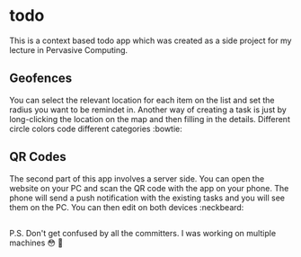# todo

This is a context based todo app which was created as a side project for my lecture in Pervasive Computing.

## Geofences

You can select the relevant location for each item on the list and set the radius you want to be remindet in.
Another way of creating a task is just by long-clicking the location on the map and then filling in the details.
Different circle colors code different categories :bowtie:

## QR Codes

The second part of this app involves a server side. You can open the website on your PC and scan the QR code with the app on your phone.
The phone will send a push notification with the existing tasks and you will see them on the PC. You can then edit on both devices :neckbeard:

##
P.S. Don't get confused by all the committers. I was working on multiple machines :flushed: :grimacing:
